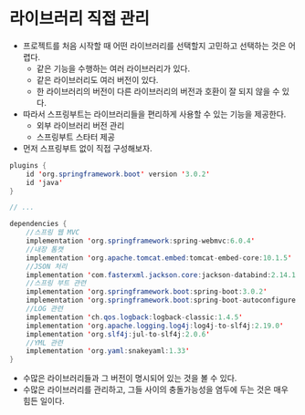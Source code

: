 # 라이브러리 직접 관리

- 프로젝트를 처음 시작할 때 어떤 라이브러리를 선택할지 고민하고 선택하는 것은 어렵다.
    - 같은 기능을 수행하는 여러 라이브러리가 있다.
    - 같은 라이브러리도 여러 버전이 있다.
    - 한 라이브러리의 버전이 다른 라이브러리의 버전과 호환이 잘 되지 않을 수 있다.
- 따라서 스프링부트는 라이브러리들을 편리하게 사용할 수 있는 기능을 제공한다.
    - 외부 라이브러리 버전 관리
    - 스프링부트 스타터 제공
- 먼저 스프링부트 없이 직접 구성해보자.

```java
plugins {
	id 'org.springframework.boot' version '3.0.2'
	id 'java'
}

// ...

dependencies {
	//스프링 웹 MVC
	implementation 'org.springframework:spring-webmvc:6.0.4'
	//내장 톰캣
	implementation 'org.apache.tomcat.embed:tomcat-embed-core:10.1.5'
	//JSON 처리
	implementation 'com.fasterxml.jackson.core:jackson-databind:2.14.1'
	//스프링 부트 관련
	implementation 'org.springframework.boot:spring-boot:3.0.2'
	implementation 'org.springframework.boot:spring-boot-autoconfigure:3.0.2'
	//LOG 관련
	implementation 'ch.qos.logback:logback-classic:1.4.5'
	implementation 'org.apache.logging.log4j:log4j-to-slf4j:2.19.0'
	implementation 'org.slf4j:jul-to-slf4j:2.0.6'
	//YML 관련
	implementation 'org.yaml:snakeyaml:1.33'
}
```

- 수많은 라이브러리들과 그 버전이 명시되어 있는 것을 볼 수 있다.
- 수많은 라이브러리를 관리하고, 그들 사이의 충돌가능성을 염두에 두는 것은 매우 힘든 일이다.
